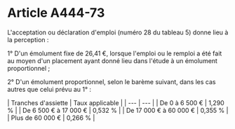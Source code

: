 # Article A444-73

L'acceptation ou déclaration d'emploi (numéro 28 du tableau 5) donne lieu à la perception :

1° D'un émolument fixe de 26,41 €, lorsque l'emploi ou le remploi a été fait au moyen d'un placement ayant donné lieu dans l'étude à un émolument proportionnel ;

2° D'un émolument proportionnel, selon le barème suivant, dans les cas autres que celui prévu au 1° :

| Tranches d'assiette |
Taux applicable |
| --- | --- |
|
De 0 à 6 500 € |
1,290 % |
|
De 6 500 € à 17 000 € |
0,532 % |
|
De 17 000 € à 60 000 € |
0,355 % |
|
Plus de 60 000 € |
0,266 % |
